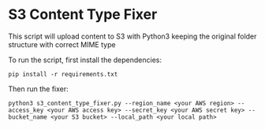 # S3 Content Type Fixer #

This script will upload content to S3 with Python3 keeping the original folder structure with correct MIME type

To run the script, first install the dependencies:

    pip install -r requirements.txt

Then run the fixer:

    python3 s3_content_type_fixer.py --region_name <your AWS region> --access_key <your AWS access key> --secret_key <your AWS secret key> --bucket_name <your S3 bucket> --local_path <your local path>
